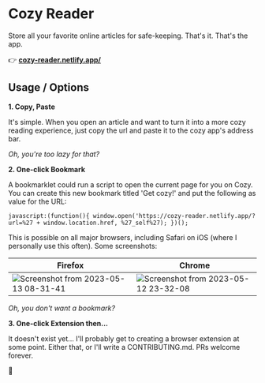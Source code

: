 # Cozy Reader
Store all your favorite online articles for safe-keeping. That's it. That's the app.

👉 [**cozy-reader.netlify.app/**](https://cozy-reader.netlify.app/)

## Usage / Options

**1. Copy, Paste**

It's simple. When you open an article and want to turn it into a more cozy reading experience, just copy the url and paste it to the cozy app's address bar.

*Oh, you're too lazy for that?*

**2. One-click Bookmark**

A bookmarklet could run a script to open the current page for you on Cozy. You can create this new bookmark titled 'Get cozy!' and put the following as value for the URL:

```
javascript:(function(){ window.open('https://cozy-reader.netlify.app/?url=%27 + window.location.href, %27_self%27); })();
```

This is possible on all major browsers, including Safari on iOS (where I personally use this often). Some screenshots:

| Firefox | Chrome |
| --- | --- |
| ![Screenshot from 2023-05-13 08-31-41](https://github.com/ayoayco/cozy-reader/assets/4262489/9b296d4f-2722-483a-bbc2-431c6b2ae996) | ![Screenshot from 2023-05-12 23-32-08](https://github.com/ayoayco/cozy-reader/assets/4262489/144b74f8-3949-46b9-849c-351e4af0ac12) |

*Oh, you don't want a bookmark?*

**3. One-click Extension then...**

It doesn't exist yet... I'll probably get to creating a browser extension at some point. Either that, or I'll write a CONTRIBUTING.md. PRs welcome forever. 

🧸
